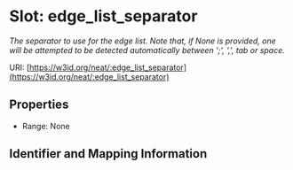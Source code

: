 # Slot: edge_list_separator
_The separator to use for the edge list. Note that, if None is provided, one will be attempted to be detected automatically between ';', ',', tab or space._


URI: [https://w3id.org/neat/:edge_list_separator](https://w3id.org/neat/:edge_list_separator)



<!-- no inheritance hierarchy -->


## Properties

 * Range: None



## Identifier and Mapping Information





